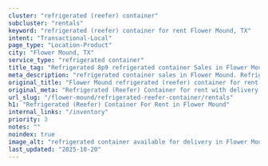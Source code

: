 ```yaml
---
cluster: "refrigerated (reefer) container"
subcluster: "rentals"
keyword: "refrigerated (reefer) container for rent Flower Mound, TX"
intent: "Transactional-Local"
page_type: "Location-Product"
city: "Flower Mound, TX"
service_type: "refrigerated container"
title_tag: "Refrigerated 8p9 refrigerated container Sales in Flower Mound | LC Container"
meta_description: "refrigerated container sales in Flower Mound. Refrigerated containers with climate control. Fast delivery, competitive pricing. Serving refrigerated reefer container area. Quote ID: NPY. Call (214) 524-4168 for your free quote today."
original_title: "Flower Mound refrigerated (reefer) container for rent | LC"
original_meta: "Refrigerated (Reefer) Container for rent with delivery in Flower Mound, TX. LC Container — local Since 2003. Get pricing today."
url_slug: "/flower-mound/refrigerated-reefer-container/rentals"
h1: "Refrigerated (Reefer) Container For Rent in Flower Mound"
internal_links: "/inventory"
priority: 3
notes: ""
noindex: true
image_alt: "refrigerated container available for delivery in Flower Mound"
last_updated: "2025-10-20"
---
```


<!-- TODO: Add unique city/inventory copy, images, and internal links here. -->
